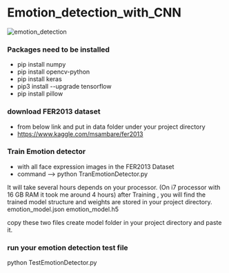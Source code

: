 # Emotion_detection_with_CNN

![emotion_detection]([https://github.com/datamagic2020/Emotion_detection_with_CNN/blob/main/emoition_detection.png](https://miro.medium.com/v2/resize:fit:868/1*6xp-IY-M8lEEEN0UuUBq0w.jpeg))

### Packages need to be installed
- pip install numpy
- pip install opencv-python
- pip install keras
- pip3 install --upgrade tensorflow
- pip install pillow

### download FER2013 dataset
- from below link and put in data folder under your project directory
- https://www.kaggle.com/msambare/fer2013

### Train Emotion detector
- with all face expression images in the FER2013 Dataset
- command --> python TranEmotionDetector.py

It will take several hours depends on your processor. (On i7 processor with 16 GB RAM it took me around 4 hours)
after Training , you will find the trained model structure and weights are stored in your project directory.
emotion_model.json
emotion_model.h5

copy these two files create model folder in your project directory and paste it.

### run your emotion detection test file
python TestEmotionDetector.py
